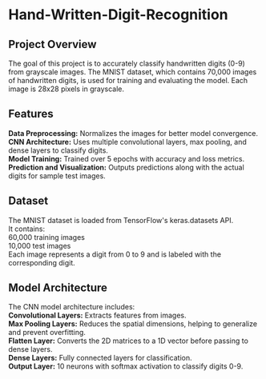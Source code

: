 # Hand-Written-Digit-Recognition


## Project Overview
The goal of this project is to accurately classify handwritten digits (0-9) from grayscale images. The MNIST dataset, which contains 70,000 images of handwritten digits, is used for training and evaluating the model. Each image is 28x28 pixels in grayscale.

## Features
**Data Preprocessing:** Normalizes the images for better model convergence.  
**CNN Architecture:** Uses multiple convolutional layers, max pooling, and dense layers to classify digits.  
**Model Training:** Trained over 5 epochs with accuracy and loss metrics.  
**Prediction and Visualization:** Outputs predictions along with the actual digits for sample test images.  

## Dataset
The MNIST dataset is loaded from TensorFlow's keras.datasets API.  
It contains:  
60,000 training images  
10,000 test images  
Each image represents a digit from 0 to 9 and is labeled with the corresponding digit.

## Model Architecture
The CNN model architecture includes:  
**Convolutional Layers:** Extracts features from images.  
**Max Pooling Layers:** Reduces the spatial dimensions, helping to generalize and prevent overfitting.  
**Flatten Layer:** Converts the 2D matrices to a 1D vector before passing to dense layers.  
**Dense Layers:** Fully connected layers for classification.  
**Output Layer:** 10 neurons with softmax activation to classify digits 0-9.  


